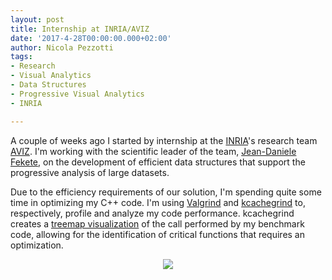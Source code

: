 ```yaml
---
layout: post
title: Internship at INRIA/AVIZ
date: '2017-4-28T00:00:00.000+02:00'
author: Nicola Pezzotti
tags:
- Research
- Visual Analytics
- Data Structures
- Progressive Visual Analytics
- INRIA

---
```


A couple of weeks ago I started by internship at the [INRIA][1]'s research team [AVIZ][2].
I'm working with the scientific leader of the team, [Jean-Daniele Fekete][3], on the development of efficient data structures that support the progressive analysis of large datasets.

Due to the efficiency requirements of our solution, I'm spending quite some time in optimizing my C++ code.
I'm using [Valgrind][4] and [kcachegrind][5] to, respectively, profile and analyze my code performance.
kcachegrind creates a [treemap visualization][6] of the call performed by my benchmark code, allowing for the identification of critical functions that requires an optimization.

<center>
<img src="{{ site.baseurl }}/images/kcachegrind.png">

</center>


[1]: https://www.inria.fr/centre/saclay
[2]: http://aviz.fr/
[3]: https://en.wikipedia.org/wiki/Jean-Daniel_Fekete
[4]: http://valgrind.org/
[5]: http://kcachegrind.sourceforge.net/html/Home.html
[6]: https://en.wikipedia.org/wiki/Treemapping
